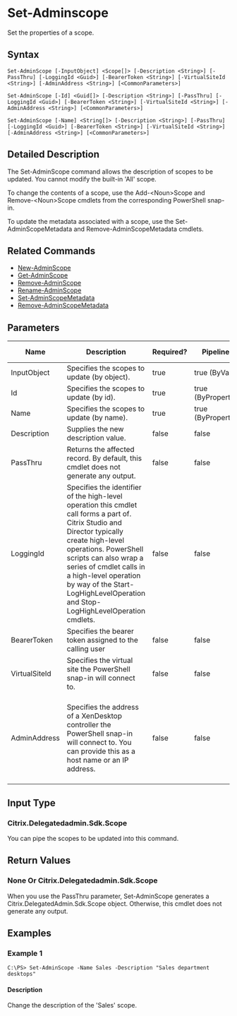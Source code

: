 ﻿
# Set-Adminscope
Set the properties of a scope.
## Syntax
```
Set-AdminScope [-InputObject] <Scope[]> [-Description <String>] [-PassThru] [-LoggingId <Guid>] [-BearerToken <String>] [-VirtualSiteId <String>] [-AdminAddress <String>] [<CommonParameters>]

Set-AdminScope [-Id] <Guid[]> [-Description <String>] [-PassThru] [-LoggingId <Guid>] [-BearerToken <String>] [-VirtualSiteId <String>] [-AdminAddress <String>] [<CommonParameters>]

Set-AdminScope [-Name] <String[]> [-Description <String>] [-PassThru] [-LoggingId <Guid>] [-BearerToken <String>] [-VirtualSiteId <String>] [-AdminAddress <String>] [<CommonParameters>]
```
## Detailed Description
The Set-AdminScope command allows the description of scopes to be updated. You cannot modify the built-in 'All' scope.

To change the contents of a scope, use the Add-&lt;Noun&gt;Scope and Remove-&lt;Noun&gt;Scope cmdlets from the corresponding PowerShell snap-in.

To update the metadata associated with a scope, use the Set-AdminScopeMetadata and Remove-AdminScopeMetadata cmdlets.


## Related Commands

* [New-AdminScope](./New-AdminScope/)
* [Get-AdminScope](./Get-AdminScope/)
* [Remove-AdminScope](./Remove-AdminScope/)
* [Rename-AdminScope](./Rename-AdminScope/)
* [Set-AdminScopeMetadata](./Set-AdminScopeMetadata/)
* [Remove-AdminScopeMetadata](./Remove-AdminScopeMetadata/)
## Parameters
| Name   | Description | Required? | Pipeline Input | Default Value |
| --- | --- | --- | --- | --- |
| InputObject | Specifies the scopes to update (by object). | true | true (ByValue) |  |
| Id | Specifies the scopes to update (by id). | true | true (ByPropertyName) |  |
| Name | Specifies the scopes to update (by name). | true | true (ByPropertyName) |  |
| Description | Supplies the new description value. | false | false |  |
| PassThru | Returns the affected record. By default, this cmdlet does not generate any output. | false | false | False |
| LoggingId | Specifies the identifier of the high-level operation this cmdlet call forms a part of. Citrix Studio and Director typically create high-level operations. PowerShell scripts can also wrap a series of cmdlet calls in a high-level operation by way of the Start-LogHighLevelOperation and Stop-LogHighLevelOperation cmdlets. | false | false |  |
| BearerToken | Specifies the bearer token assigned to the calling user | false | false |  |
| VirtualSiteId | Specifies the virtual site the PowerShell snap-in will connect to. | false | false |  |
| AdminAddress | Specifies the address of a XenDesktop controller the PowerShell snap-in will connect to. You can provide this as a host name or an IP address. | false | false | Localhost. Once a value is provided by any cmdlet, this value becomes the default. |

## Input Type

### Citrix.Delegatedadmin.Sdk.Scope
You can pipe the scopes to be updated into this command.
## Return Values

### None Or Citrix.Delegatedadmin.Sdk.Scope
When you use the PassThru parameter, Set-AdminScope generates a Citrix.DelegatedAdmin.Sdk.Scope object. Otherwise, this cmdlet does not generate any output.
## Examples

### Example 1
```
C:\PS> Set-AdminScope -Name Sales -Description "Sales department desktops"
```
#### Description
Change the description of the 'Sales' scope.

